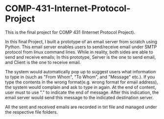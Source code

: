 # COMP-431-Internet-Protocol-Project

This is the final project for COMP 431 (Internet Protocol Project). 

In this final Project, I built a prototype of an email server from scratch using Python. This email server enables users to send/receive email under SMTP protocol from linux command lines. While in reality, both sides are able to send and receive emails; In this prototype, Server is the one to send email, and Client is the one to receive email. 

The system would automatically pop up to suggest users what information to type in (such as "From Whom", "To Whom", and "Message" etc.). If you type the contents in the wrong format(e.g. wrong format for email address), the system would complain and ask to type in again. At the end of content, user must to use "." to indicate the end of message. After this indication, the email server would send this message to the indicated destination server. 

All the sent and received emails are recorded in txt file and managed under the respective file folders.
